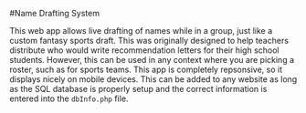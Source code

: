 #Name Drafting System


This web app allows live drafting of names while in a group, just like a custom fantasy sports draft. This was originally designed to help teachers distribute who would write recommendation letters for their high school students. However, this can be used in any context where you are picking a roster, such as for sports teams. This app is completely repsonsive, so it displays nicely on mobile devices. This can be added to any website as long as the SQL database is properly setup and the correct information is entered into the `dbInfo.php` file. 
